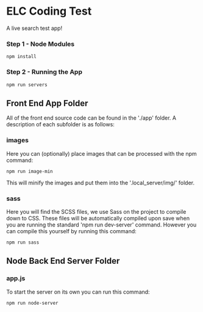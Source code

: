 # ELC Coding Test

A live search test app!


### Step 1 - Node Modules

    npm install

### Step 2 - Running the App

    npm run servers
 
## Front End App Folder

All of the front end source code can be found in the './app' folder. A description of each subfolder is as follows:

### images

Here you can (optionally)  place images that can be processed with the npm command:

    npm run image-min

This will minify the images and put them into the '.local_server/img/' folder.

### sass

Here you will find the SCSS files, we use Sass on the project to compile down to CSS. These files will be automatically compiled upon save when you are running the standard 'npm run dev-server' command. However you can compile this yourself by running this command:

    npm run sass

## Node Back End Server Folder

### app.js

To start the server on its own you can run this command:

    npm run node-server

